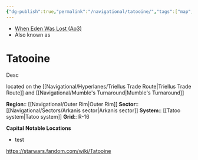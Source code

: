 ```yaml
---
{"dg-publish":true,"permalink":"/navigational/tatooine/","tags":["map","planet","outerrim","starkiller","arkanis","mumbles","triellus","spicetri","unfinished"]}
---
```


- [When Eden Was Lost (Ao3)](https://archiveofourown.org/works/19334440/chapters/45992584)
- Also known as 
# Tatooine
Desc

located on the [[Navigational/Hyperlanes/Triellus Trade Route\|Triellus Trade Route]] and [[Navigational/Mumble's Turnaround\|Mumble's Turnaround]]

**Region**::  [[Navigational/Outer Rim\|Outer Rim]]
**Sector**::  [[Navigational/Sectors/Arkanis sector\|Arkanis sector]]
**System**::  [[Tatoo system\|Tatoo system]]
**Grid**::  R-16

**Capital**
**Notable Locations**
- test

https://starwars.fandom.com/wiki/Tatooine
